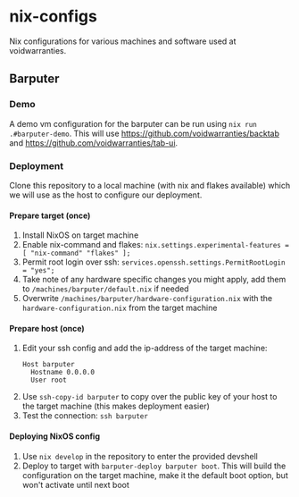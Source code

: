 # nix-configs
Nix configurations for various machines and software used at voidwarranties.  

## Barputer
### Demo
A demo vm configuration for the barputer can be run using `nix run .#barputer-demo`. This will use https://github.com/voidwarranties/backtab and https://github.com/voidwarranties/tab-ui.

### Deployment
Clone this repository to a local machine (with nix and flakes available) which we will use as the host to configure our deployment.

#### Prepare target (once)
1. Install NixOS on target machine
2. Enable nix-command and flakes: `nix.settings.experimental-features = [ "nix-command" "flakes" ];`
3. Permit root login over ssh: `services.openssh.settings.PermitRootLogin = "yes";`
4. Take note of any hardware specific changes you might apply, add them to `/machines/barputer/default.nix` if needed
5. Overwrite `/machines/barputer/hardware-configuration.nix` with the `hardware-configuration.nix` from the target machine

#### Prepare host (once)
1. Edit your ssh config and add the ip-address of the target machine:
   ```
   Host barputer
     Hostname 0.0.0.0
     User root
   ```
2. Use `ssh-copy-id barputer` to copy over the public key of your host to the target machine (this makes deployment easier)
3. Test the connection: `ssh barputer`

#### Deploying NixOS config
1. Use `nix develop` in the repository to enter the provided devshell
2. Deploy to target with `barputer-deploy barputer boot`. This will build the configuration on the target machine, make it the default boot option, but won't activate until next boot

